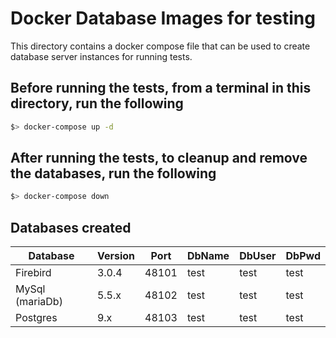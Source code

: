 # Docker Database Images for testing

This directory contains a docker compose file that can be used to create database server instances for running tests.

## Before running the tests, from a terminal in this directory, run the following

```bash
$> docker-compose up -d
```

## After running the tests, to cleanup and remove the databases, run the following

```bash
$> docker-compose down
```

## Databases created

|Database|Version|Port|DbName|DbUser|DbPwd|
|--------|-------|----|------|------|-----|
|Firebird|3.0.4|48101|test|test|test|masterkey|
|MySql (mariaDb)|5.5.x|48102|test|test|test|
|Postgres|9.x|48103|test|test|test|